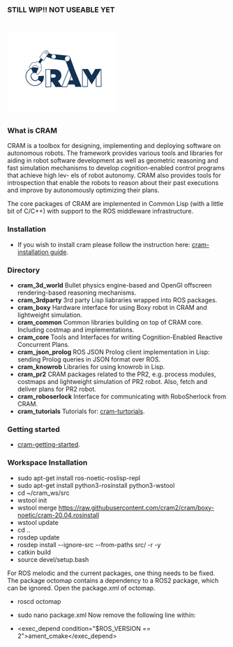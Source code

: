 ### STILL WIP!! NOT USEABLE YET


![Screenshot](https://raw.githubusercontent.com/cram2/cram/master/graphics/CramLogoSmall.png)
=============

### What is CRAM

CRAM is a toolbox for designing, implementing and deploying software on autonomous robots. The framework provides various tools and libraries for aiding in robot software development as well as geometric reasoning and fast simulation mechanisms to develop cognition-enabled control programs that achieve high lev- els of robot autonomy. CRAM also provides tools for introspection that enable the robots to reason about their past executions and improve by autonomously optimizing their plans.

The core packages of CRAM are implemented in Common Lisp (with a little bit of C/C++) with support to the ROS middleware infrastructure.

### Installation

*  If you wish to install cram please follow the instruction here: [cram-installation guide](http://cram-system.org/installation).


### Directory
* **cram_3d_world** Bullet physics engine-based and OpenGl offscreen rendering-based reasoning mechanisms.
* **cram_3rdparty** 3rd party Lisp liabraries wrapped into ROS packages.
* **cram_boxy** Hardware interface for using Boxy robot in CRAM and lightweight simulation.
* **cram_common** Common libraries building on top of CRAM core. Including costmap and implementations.
* **cram_core** Tools and Interfaces for writing Cognition-Enabled Reactive Concurrent Plans.
* **cram_json_prolog** ROS JSON Prolog client implementation in Lisp: sending Prolog queries in JSON format over ROS. 
* **cram_knowrob** Libraries for using knowrob in Lisp.
* **cram_pr2** CRAM packages related to the PR2, e.g. process modules, costmaps and lightweight simulation of PR2 robot. Also, fetch and deliver plans for PR2 robot.
* **cram_roboserlock** Interface for communicating with RoboSherlock from CRAM.
* **cram_tutorials** Tutorials for: [cram-turtorials](http://cram-system.org/tutorials).


### Getting started

*  [cram-getting-started](http://cram-system.org/doc/getting_started).


### Workspace Installation
  * sudo apt-get install ros-noetic-roslisp-repl
  * sudo apt-get install python3-rosinstall python3-wstool
  * cd ~/cram_ws/src
  * wstool init
  * wstool merge https://raw.githubusercontent.com/cram2/cram/boxy-noetic/cram-20.04.rosinstall
  * wstool update
  * cd ..
  * rosdep update
  * rosdep install --ignore-src --from-paths src/ -r -y
  * catkin build
  * source devel/setup.bash


For ROS melodic and the current packages, one thing needs to be fixed. The package octomap contains a dependency to a ROS2 package, which can be ignored. Open the package.xml of octomap.

* roscd octomap
* sudo nano package.xml
Now remove the following line within:

* <exec_depend condition="$ROS_VERSION == 2">ament_cmake</exec_depend>

